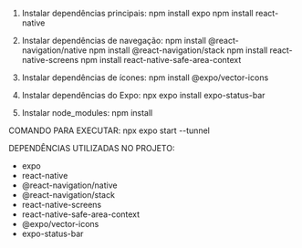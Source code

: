 1. Instalar dependências principais:
npm install expo
npm install react-native

2. Instalar dependências de navegação:
npm install @react-navigation/native
npm install @react-navigation/stack
npm install react-native-screens
npm install react-native-safe-area-context

3. Instalar dependências de ícones:
npm install @expo/vector-icons

4. Instalar dependências do Expo:
npx expo install expo-status-bar

5. Instalar node_modules:
npm install

COMANDO PARA EXECUTAR:
npx expo start --tunnel

DEPENDÊNCIAS UTILIZADAS NO PROJETO:
- expo
- react-native
- @react-navigation/native
- @react-navigation/stack
- react-native-screens
- react-native-safe-area-context
- @expo/vector-icons
- expo-status-bar
